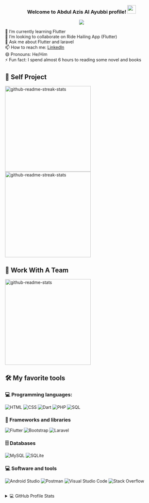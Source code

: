 <h3 align="center">
  Welcome to Abdul Azis Al Ayubbi profile!
  <img src="https://media.giphy.com/media/hvRJCLFzcasrR4ia7z/giphy.gif" width="28">
</h3>

<p align="center">
  <a href="https://github.com/DenverCoder1/readme-typing-svg"><img src="https://readme-typing-svg.herokuapp.com/?lines=Full-stack%20web%20and%20app%20developer;Self-taught%20UI%2FUX%20Designer;2%2B%20years%20of%20coding%20experience;Always%20learning%20new%20things&font=Fira%20Code&center=true&width=440&height=45&color=B74093Center=true&size=22"></a>
</p>

<!--  🔭 I’m currently working on ... -->
 🌱 I’m currently learning Flutter <br>
  👯 I’m looking to collaborate on Ride Hailing App (Flutter) <br>
  💬 Ask me about Flutter and laravel <br>
  📫 How to reach me: <a href="https://www.linkedin.com/in/abdul-azis-alayubbi/ 
">Linkedln</a><br>
  😄 Pronouns: He/Him <br>
  ⚡ Fun fact: I spend almost 6 hours to reading some novel and books
  
## 📘 Self Project

<p align="left">
 
  
  <a href="https://github.com/Azis202017/exchange-schoolarship">
     <img width="282" src="https://denvercoder1-github-readme-stats.vercel.app/api/pin/?username=Azis202017&repo=exchange-schoolarship&theme=react&bg_color=1F222E&title_color=F85D7F&icon_color=F8D866&hide_border=true&show_icons=false" alt="github-readme-streak-stats">
    
  </a> 
    <a href="https://github.com/Azis202017/good-sleep-app">
     <img width="282" src="https://denvercoder1-github-readme-stats.vercel.app/api/pin/?username=Azis202017&repo=good-sleep-app&theme=react&bg_color=1F222E&title_color=F85D7F&icon_color=F8D866&hide_border=true&show_icons=false" alt="github-readme-streak-stats">
    
  </a> 

 
  <br/>
</p>

## 📕 Work With A Team

<p align="left">
  <a href="https://github.com/SwingsNFI/Project_Absen_Telkom-2"><img width="282" src="https://denvercoder1-github-readme-stats.vercel.app/api/pin/?username=SwingsNFI&repo=Project_Absen_Telkom-2&theme=react&bg_color=1F222E&title_color=F85D7F&icon_color=F8D866&hide_border=true&show_icons=false" alt="github-readme-stats"></a>
  
</p>

## 🛠️ My favorite tools

### 💻 Programming languages:

<p>
   <img alt="HTML" src="https://img.shields.io/badge/HTML-E34F26.svg?logo=html5&logoColor=white"></a>
   <img alt="CSS" src="https://img.shields.io/badge/CSS-1572B6.svg?logo=css3&logoColor=white"></a>
   <img alt="Dart" src="https://img.shields.io/badge/Dart-15A6C4.svg?logo=dart&logoColor=white">
  <img alt="PHP" src="https://img.shields.io/badge/PHP-777BB4.svg?logo=php&logoColor=white">
   <img alt="SQL" src="https://custom-icon-badges.herokuapp.com/badge/SQL-025E8C.svg?logo=database&logoColor=white">
   
</p>

### 🧰 Frameworks and libraries
<p>
  <img alt="Flutter" src="https://img.shields.io/badge/Flutter-02569B.svg?logo=flutter&logoColor=white">
  <img alt="Bootstrap" src="https://img.shields.io/badge/Bootstrap-7952B3.svg?logo=bootstrap&logoColor=white">
  <img alt="Laravel" src="https://img.shields.io/badge/Laravel-FF2D20.svg?logo=laravel&logoColor=white">
  
</p>

### 🗄️ Databases 
<p>
  <img alt="MySQL" src="https://img.shields.io/badge/MySQL-00f.svg?logo=mysql&logoColor=white">
  <img alt="SQLite" src ="https://img.shields.io/badge/SQLite-07405e.svg?logo=sqlite&logoColor=white">
</p>

### 💻 Software and tools
<p>
<img alt="Android Studio" src="https://img.shields.io/badge/Android%20Studio-008678.svg?logo=android-studio&logoColor=white">
<img alt="Postman" src="https://img.shields.io/badge/Postman-FF6C37?logo=postman&logoColor=white">
<img alt="Visual Studio Code" src="https://img.shields.io/badge/Visual%20Studio%20Code-0078d7.svg?logo=visual-studio-code&logoColor=white">
<img alt="Stack Overflow" src="https://img.shields.io/badge/-Stack%20Overflow-FE7A16?logo=stack-overflow&logoColor=white">
  
</p>
<br>


<details> 
  <summary>💻 GitHub Profile Stats</summary>
  <br/>
    <img alt="Abdul Azis Al Ayubbi github. stats" src="https://github-readme-stats.vercel.app/api/?username=Azis202017&show_icons=true&count_private=true&theme=react&hide_border=true&bg_color=1F222E&title_color=F85D7F&icon_color=F8D866" height="192px"/>

   <img title="🔥 Get streak stats for your profile at git.io/streak-stats" alt="DenverCoder1's streak" src="https://github-readme-streak-stats.herokuapp.com/?user=Azis202017&theme=monokai-metallian&hide_border=true"/>
   <img alt="Abdul Azis Al Ayubbi github. Status" src="https://github-readme-stats.vercel.app/api/top-langs/?username=Azis202017&langs_count=8&layout=compact&theme=react&hide_border=true&bg_color=1F222E&title_color=F85D7F&icon_color=F8D866&hide=Jupyter%20Notebook" height="192px"/>
  
 
  
</details>
